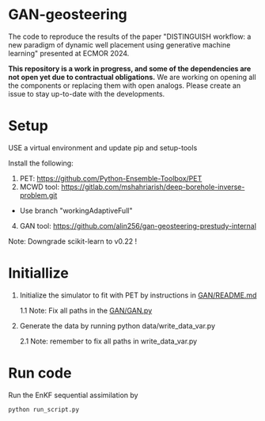 # GAN-geosteering
The code to reproduce the results of the paper "DISTINGUISH workflow: a new paradigm of dynamic well placement using generative machine learning" presented at ECMOR 2024.

**This repository is a work in progress, and some of the dependencies are not open yet due to contractual obligations.** We are working on opening all the components or replacing them with open analogs. Please create an issue to stay up-to-date with the developments. 

# Setup

USE a virtual environment and update pip and setup-tools

Install the following:
1. PET: https://github.com/Python-Ensemble-Toolbox/PET
2. MCWD tool: https://gitlab.com/mshahriarish/deep-borehole-inverse-problem.git
  - Use branch "workingAdaptiveFull"
4. GAN tool: https://github.com/alin256/gan-geosteering-prestudy-internal

Note: Downgrade scikit-learn to v0.22 !

# Initiallize
1. Initialize the simulator to fit with PET by instructions in [GAN/README.md](GAN/README.md)

   1.1 Note: Fix all paths in the [GAN/GAN.py](GAN/GAN.py)
3. Generate the data by running python data/write_data_var.py

   2.1 Note: remember to fix all paths in write_data_var.py

# Run code
Run the EnKF sequential assimilation by

`
python run_script.py
`

